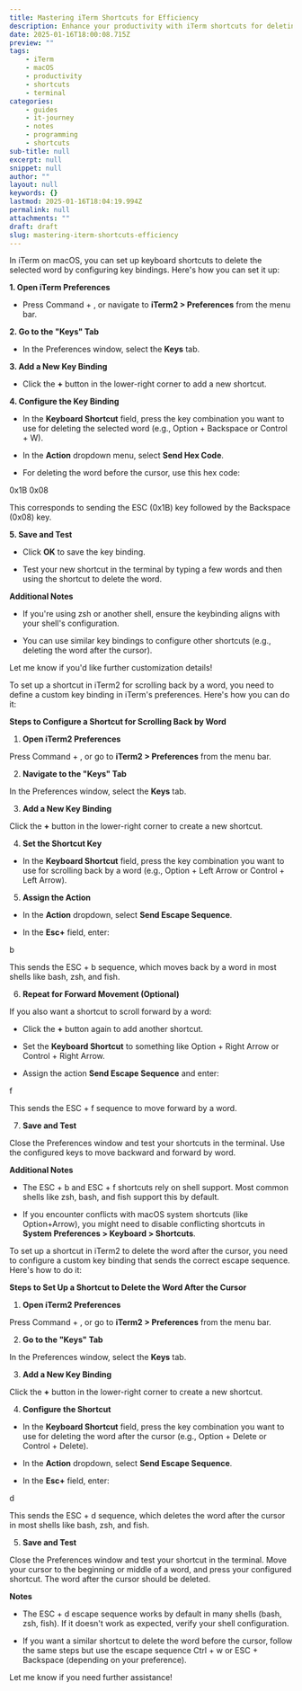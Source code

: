 ```yaml
---
title: Mastering iTerm Shortcuts for Efficiency
description: Enhance your productivity with iTerm shortcuts for deleting and navigating words efficiently on macOS.
date: 2025-01-16T18:00:08.715Z
preview: ""
tags:
    - iTerm
    - macOS
    - productivity
    - shortcuts
    - terminal
categories:
    - guides
    - it-journey
    - notes
    - programming
    - shortcuts
sub-title: null
excerpt: null
snippet: null
author: ""
layout: null
keywords: {}
lastmod: 2025-01-16T18:04:19.994Z
permalink: null
attachments: ""
draft: draft
slug: mastering-iterm-shortcuts-efficiency
---
```


In iTerm on macOS, you can set up keyboard shortcuts to delete the selected word by configuring key bindings. Here's how you can set it up:

**1\. Open iTerm Preferences**

- Press Command + , or navigate to **iTerm2 > Preferences** from the menu bar.

**2\. Go to the "Keys" Tab**

- In the Preferences window, select the **Keys** tab.

**3\. Add a New Key Binding**

- Click the **+** button in the lower-right corner to add a new shortcut.

**4\. Configure the Key Binding**

- In the **Keyboard Shortcut** field, press the key combination you want to use for deleting the selected word (e.g., Option + Backspace or Control + W).

- In the **Action** dropdown menu, select **Send Hex Code**.

- For deleting the word before the cursor, use this hex code:

0x1B 0x08

This corresponds to sending the ESC (0x1B) key followed by the Backspace (0x08) key.

**5\. Save and Test**

- Click **OK** to save the key binding.

- Test your new shortcut in the terminal by typing a few words and then using the shortcut to delete the word.

**Additional Notes**

- If you're using zsh or another shell, ensure the keybinding aligns with your shell's configuration.

- You can use similar key bindings to configure other shortcuts (e.g., deleting the word after the cursor).

Let me know if you'd like further customization details!


To set up a shortcut in iTerm2 for scrolling back by a word, you need to define a custom key binding in iTerm's preferences. Here's how you can do it:

**Steps to Configure a Shortcut for Scrolling Back by Word**

1. **Open iTerm2 Preferences**

Press Command + , or go to **iTerm2 > Preferences** from the menu bar.

2. **Navigate to the "Keys" Tab**

In the Preferences window, select the **Keys** tab.

3. **Add a New Key Binding**

Click the **+** button in the lower-right corner to create a new shortcut.

4. **Set the Shortcut Key**

- In the **Keyboard Shortcut** field, press the key combination you want to use for scrolling back by a word (e.g., Option + Left Arrow or Control + Left Arrow).

5. **Assign the Action**

- In the **Action** dropdown, select **Send Escape Sequence**.

- In the **Esc+** field, enter:

b

This sends the ESC + b sequence, which moves back by a word in most shells like bash, zsh, and fish.

6. **Repeat for Forward Movement (Optional)**

If you also want a shortcut to scroll forward by a word:

- Click the **+** button again to add another shortcut.

- Set the **Keyboard Shortcut** to something like Option + Right Arrow or Control + Right Arrow.

- Assign the action **Send Escape Sequence** and enter:

f

This sends the ESC + f sequence to move forward by a word.

7. **Save and Test**

Close the Preferences window and test your shortcuts in the terminal. Use the configured keys to move backward and forward by word.

**Additional Notes**

- The ESC + b and ESC + f shortcuts rely on shell support. Most common shells like zsh, bash, and fish support this by default.

- If you encounter conflicts with macOS system shortcuts (like Option+Arrow), you might need to disable conflicting shortcuts in **System Preferences > Keyboard > Shortcuts**.

To set up a shortcut in iTerm2 to delete the word after the cursor, you need to configure a custom key binding that sends the correct escape sequence. Here's how to do it:

**Steps to Set Up a Shortcut to Delete the Word After the Cursor**

1. **Open iTerm2 Preferences**

Press Command + , or go to **iTerm2 > Preferences** from the menu bar.

2. **Go to the "Keys" Tab**

In the Preferences window, select the **Keys** tab.

3. **Add a New Key Binding**

Click the **+** button in the lower-right corner to create a new shortcut.

4. **Configure the Shortcut**

- In the **Keyboard Shortcut** field, press the key combination you want to use for deleting the word after the cursor (e.g., Option + Delete or Control + Delete).

- In the **Action** dropdown, select **Send Escape Sequence**.

- In the **Esc+** field, enter:

d

This sends the ESC + d sequence, which deletes the word after the cursor in most shells like bash, zsh, and fish.

5. **Save and Test**

Close the Preferences window and test your shortcut in the terminal. Move your cursor to the beginning or middle of a word, and press your configured shortcut. The word after the cursor should be deleted.

**Notes**

- The ESC + d escape sequence works by default in many shells (bash, zsh, fish). If it doesn't work as expected, verify your shell configuration.

- If you want a similar shortcut to delete the word before the cursor, follow the same steps but use the escape sequence Ctrl + w or ESC + Backspace (depending on your preference).

Let me know if you need further assistance!